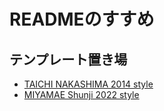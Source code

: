 # READMEのすすめ

## テンプレート置き場
* [TAICHI NAKASHIMA 2014 style](HowReadme_template_taichi2014.md)
* [MIYAMAE Shunji 2022 style](HowReadme_template_miya2022.md)